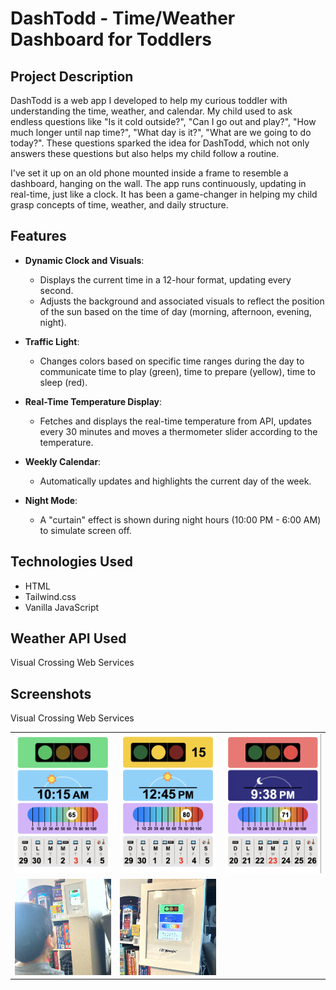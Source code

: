 # DashTodd - Time/Weather Dashboard for Toddlers

## Project Description

DashTodd is a web app I developed to help my curious toddler with understanding the time, weather, and calendar. My child used to ask endless questions like "Is it cold outside?", "Can I go out and play?", "How much longer until nap time?", "What day is it?", "What are we going to do today?". These questions sparked the idea for DashTodd, which not only answers these questions but also helps my child follow a routine.

I've set it up on an old phone mounted inside a frame to resemble a dashboard, hanging on the wall. The app runs continuously, updating in real-time, just like a clock. It has been a game-changer in helping my child grasp concepts of time, weather, and daily structure.

## Features

- **Dynamic Clock and Visuals**:
  - Displays the current time in a 12-hour format, updating every second.
  - Adjusts the background and associated visuals to reflect the position of the sun based on the time of day (morning, afternoon, evening, night).

- **Traffic Light**:
  - Changes colors based on specific time ranges during the day to communicate time to play (green), time to prepare (yellow), time to sleep (red).

- **Real-Time Temperature Display**:
  - Fetches and displays the real-time temperature from API, updates every 30 minutes and moves a thermometer slider according to the temperature.

- **Weekly Calendar**:
  - Automatically updates and highlights the current day of the week.

- **Night Mode**:
  - A "curtain" effect is shown during night hours (10:00 PM - 6:00 AM) to simulate screen off.

## Technologies Used

- HTML
- Tailwind.css
- Vanilla JavaScript

## Weather API Used
Visual Crossing Web Services

## Screenshots
Visual Crossing Web Services

<table>
  <tr>
    <td>
      <img src="./screenshots/morning.png" width="100%">
    </td>
    <td>
      <img src="./screenshots/noon.png" width="100%">
    </td>
    <td>
      <img src="./screenshots/night.png" width="100%">
    </td>
  </tr>
  <tr>
    <td>
      <img src="./screenshots/dashtodd-2.jpg" width="100%">
    </td>
    <td>
      <img src="./screenshots/dashtodd-1.jpg" width="100%">
    </td>
    <td>
    </td>
  </tr>
</table>
